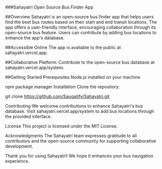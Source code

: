 ###Sahayatri Open Source Bus Finder App

##Overview
Sahayatri is an open-source bus finder app that helps users find the best bus routes based on their start and end transit locations. The app offers a user-friendly interface, encouraging collaboration through its open-source bus feature. Users can contribute by adding bus locations to enhance the app's database.


##Accessible Online
The app is available to the public at sahayatri.vercel.app.

##Collaborative Platform: 
Contribute to the open-source bus database at sahayatri.vercel.app/system.

##Getting Started
Prerequisites
Node.js installed on your machine

npm package manager
Installation
Clone the repository:


git clone https://github.com/Saugatify/Sahayatri.git

Contributing
We welcome contributions to enhance Sahayatri's bus database. Visit sahayatri.vercel.app/system to add bus locations through the provided interface. 


License
This project is licensed under the MIT License.

Acknowledgments
The Sahayatri team expresses gratitude to all contributors and the open-source community for supporting collaborative development.

Thank you for using Sahayatri! We hope it enhances your bus navigation experience.
